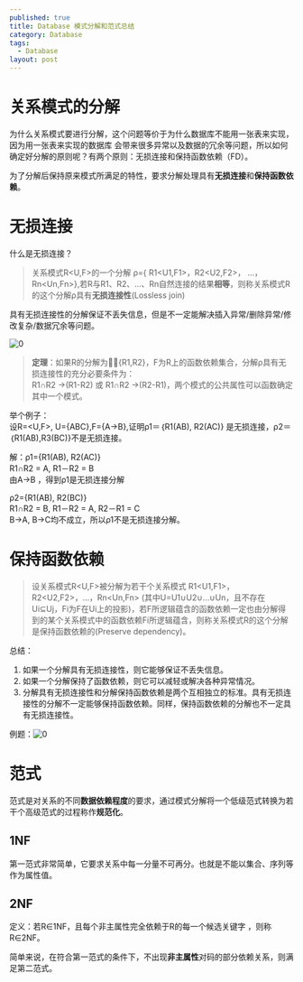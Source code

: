 ```yaml
---
published: true
title: Database 模式分解和范式总结
category: Database
tags: 
  - Database
layout: post
---
```


# 关系模式的分解

为什么关系模式要进行分解，这个问题等价于为什么数据库不能用一张表来实现，因为用一张表来实现的数据库
会带来很多异常以及数据的冗余等问题，所以如何确定好分解的原则呢？有两个原则：无损连接和保持函数依赖（FD）。

为了分解后保持原来模式所满足的特性，要求分解处理具有**无损连接**和**保持函数依赖**。

# 无损连接

什么是无损连接？

>关系模式R<U,F>的一个分解 ρ={ R1<U1,F1>，R2<U2,F2>， …，Rn<Un,Fn>},若R与R1、R2、…、Rn自然连接的结果**相等**，则称关系模式R的这个分解ρ具有**无损连接性**(Lossless join)

具有无损连接性的分解保证不丢失信息，但是不一定能解决插入异常/删除异常/修改复杂/数据冗余等问题。

![0](https://raw.githubusercontent.com/Logos23333/Logos23333.github.io/master/_posts/image/db/0.png)

>**定理**：如果R的分解为＝{R1,R2}，F为R上的函数依赖集合，分解ρ具有无损连接性的充分必要条件为：      
R1∩R2 →(R1-R2) 或 R1∩R2 →(R2-R1)，两个模式的公共属性可以函数确定其中一个模式。

举个例子：  
设R=<U,F>, U={ABC},F={A→B},证明ρ1＝｛R1(AB), R2(AC)} 是无损连接，ρ2＝｛R1(AB),R3(BC)}不是无损连接。

解：ρ1={R1(AB), R2(AC)}  
R1∩R2 = A, R1－R2 = B  
由A→B ，得到ρ1是无损连接分解  

ρ2={R1(AB), R2(BC)}  
R1∩R2 = B, R1－R2 = A, R2－R1 = C  
B→A, B→C均不成立，所以ρ1不是无损连接分解。  

# 保持函数依赖

>设关系模式R<U,F>被分解为若干个关系模式 R1<U1,F1>，R2<U2,F2>，…，Rn<Un,Fn>  (其中U=U1∪U2∪…∪Un，且不存在Ui⊆Uj，Fi为F在Ui上的投影)，若F所逻辑蕴含的函数依赖一定也由分解得到的某个关系模式中的函数依赖Fi所逻辑蕴含，则称关系模式R的这个分解是保持函数依赖的(Preserve dependency)。

总结：
1. 如果一个分解具有无损连接性，则它能够保证不丢失信息。  
2. 如果一个分解保持了函数依赖，则它可以减轻或解决各种异常情况。
3. 分解具有无损连接性和分解保持函数依赖是两个互相独立的标准。具有无损连接性的分解不一定能够保持函数依赖。同样，保持函数依赖的分解也不一定具有无损连接性。

例题：![0](https://raw.githubusercontent.com/Logos23333/Logos23333.github.io/master/_posts/image/db/1.png)

# 范式

范式是对关系的不同**数据依赖程度**的要求，通过模式分解将一个低级范式转换为若干个高级范式的过程称作**规范化**。

## 1NF

第一范式非常简单，它要求关系中每一分量不可再分。也就是不能以集合、序列等作为属性值。

## 2NF

定义：若R∈1NF，且每个非主属性完全依赖于R的每一个候选关键字 ，则称R∈2NF。

简单来说，在符合第一范式的条件下，不出现**非主属性**对码的部分依赖关系，则满足第二范式。









